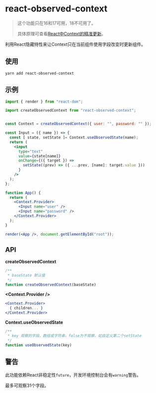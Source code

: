 # react-observed-context

> 这个功能只在16和17可用，18不可用了。
> 
> 具体原理可查看[React中Context的精准更新](https://juejin.cn/post/6936576203612651534)。

利用React隐藏特性来让Context只在当前组件使用字段改变时更新组件。

## 使用

```shell
yarn add react-observed-context
```

## 示例

```jsx
import { render } from "react-dom";

import createObservedContext from "react-observed-context";


const Context = createObservedContext({ user: "", password: "" });

const Input = ({ name }) => {
  const [ state, setState ]= Context.useObservedState(name);
  return (
    <input
      type="text"
      value={state[name]}
      onChange={({ target }) =>
        setState((prev) => ({ ...prev, [name]: target.value }))
      }
    />
  );
};

function App() {
  return (
    <Context.Provider>
      <Input name="user" />
      <Input name="password" />
    </Context.Provider>
  );
}

render(<App />, document.getElementById("root"));

```

## API

**createObservedContext**

```javascript
/**
 * baseState 默认值
 */
function createObservedContext(baseState)
```

**<Context.Provider />**

```jsx
<Context.Provider>
  { children... }
</Context.Provider>
```

**Context.useObservedState**

```javascript
/**
 * key 观察的字段，数组或字符串，false为不观察，如自定义第二个setState
 */
function useObservedState(key)
```

## 警告

此功能依赖React非稳定性`future`，开发环境控制台会有`warning`警告。

最多可观察31个字段。
